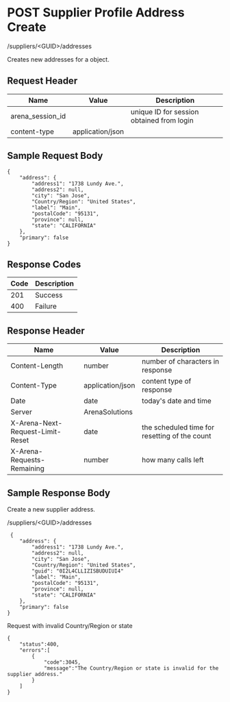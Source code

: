 # POST Supplier Profile Address Create


/suppliers/&lt;GUID&gt;/addresses

Creates  new addresses for a   object. 

## Request Header

| Name | Value | Description |
|  --- |  --- |  --- | 
| arena_session_id |   | unique ID for session obtained from login |
| content\-type | application/json |   |

## Sample Request Body
```
{
    "address": {
        "address1": "1738 Lundy Ave.",
        "address2": null,
        "city": "San Jose",
        "Country/Region": "United States",
        "label": "Main",
        "postalCode": "95131",
        "province": null,
        "state": "CALIFORNIA"
    },
    "primary": false
}   
```
## Response Codes

| Code | Description |
|  --- |  --- | 
| 201 | Success |
| 400 | Failure |

## Response Header

| Name | Value | Description |
|  --- |  --- |  --- | 
| Content\-Length | number | number of characters in response |
| Content\-Type | application/json | content type of response |
| Date | date | today's date and time |
| Server | ArenaSolutions |   |
| X\-Arena\-Next\-Request\-Limit\-Reset  | date | the scheduled time for resetting of the count |
| X\-Arena\-Requests\-Remaining  | number | how many calls left |

## Sample Response Body
Create a new supplier address.



/suppliers/&lt;GUID&gt;/addresses

```
 {
    "address": {
        "address1": "1738 Lundy Ave.",
        "address2": null,
        "city": "San Jose",
        "Country/Region": "United States",
        "guid": "0I2L4CLLIZISBUDUIUI4"
        "label": "Main",
        "postalCode": "95131",
        "province": null,
        "state": "CALIFORNIA"
    },
    "primary": false
}    
```
Request with invalid Country/Region or state

```
{  
    "status":400,
    "errors":[  
        {  
            "code":3045,
            "message":"The Country/Region or state is invalid for the supplier address."
        }
    ]
}
```
